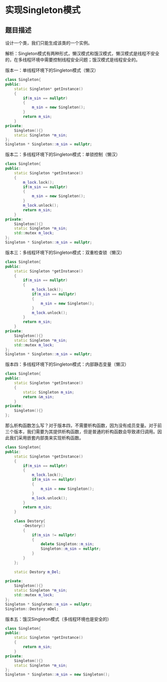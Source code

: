 # 实现Singleton模式

## 题目描述

设计一个类，我们只能生成该类的一个实例。



解析：Singleton模式有两种形式，懒汉模式和饿汉模式，懒汉模式是线程不安全的，在多线程环境中需要控制线程安全问题；饿汉模式是线程安全的。



版本一：单线程环境下的Singleton模式（懒汉）

```c++
class Singleton{
public:
	static Singleton* getInstance()
    {
        if(m_sin == nullptr)
        {
            m_sin = new Singleton();
        }
        return m_sin;
    }
private:
    Singleton(){}
    static Singleton *m_sin;
};
Singleton * Singleton::m_sin = nullptr;
```



版本二：多线程环境下的Singleton模式：单锁控制（懒汉）

```c++
class Singleton{
public:
    static Singleton *getInstance()
    {
        m_lock.lock();
        if(m_sin == nullptr)
        {
            m_sin = new Singleton();
        }
        m_lock.unlock();
        return m_sin;
    }
private:
    Singleton(){}
    static Singleton *m_sin;
    std::mutex m_lock;
};
Singleton * Singleton::m_sin = nullptr;
```



版本三：多线程环境下的Singleton模式：双重检查锁（懒汉）

```c++
class Singleton{
public:
    static Singleton *getInstance()
    {
        if(m_sin == nullptr)
        {
            m_lock.lock();
            if(m_sin == nullptr)
            {
                m_sin = new Singleton();
            }
            m_lock.unlock();
        }
        return m_sin;
    }
private:
    Singleton(){}
    static Singleton *m_sin;
    std::mutex m_lock;
};
Singleton * Singleton::m_sin = nullptr;
```



版本四：多线程环境下的Singleton模式：内部静态变量（懒汉）

```c++
class Singleton{
public:
    static Singleton *getInstance()
    {
        static Singleton m_sin;
        return &m_sin;
    }
private:
    Singleton(){}
};
```



那么析构函数怎么写？对于版本四，不需要析构函数，因为没有成员变量。对于前三个版本，我们需要为其提供析构函数，但是普通的析构函数会导致递归调用。因此我们采用嵌套内部类来实现析构函数。

```c++
class Singleton{
public:
    static Singleton *getInstance()
    {
        if(m_sin == nullptr)
        {
            m_lock.lock();
            if(m_sin == nullptr)
            {
                m_sin = new Singleton();
            }
            m_lock.unlock();
        }
        return m_sin;
    }
    
    class Destory{
        ~Destory()
        {
            if(m_sin != nullptr)
            {
                delete Singleton::m_sin;
                Singleton::m_sin = nullptr;
            }
        }
    };
    
    static Destory m_Del;
    
private:
    Singleton(){}
    static Singleton *m_sin;
    std::mutex m_lock;
};
Singleton * Singleton::m_sin = nullptr;
Singleton::Destory mDel;
```



版本五：饿汉Singleton模式（多线程环境也是安全的）

```c++
class Singleton{
public:
    static Singleton *getInstance()
    {
        return m_sin;
    }
private:
    Singleton(){}
    static Singleton *m_sin;
};
Singleton * Singleton::m_sin = new Singleton();
```

